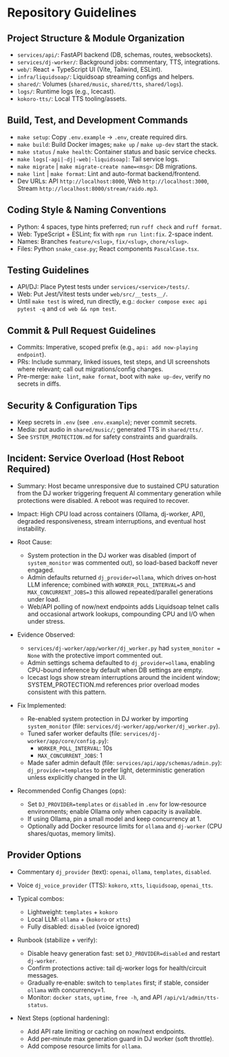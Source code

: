 # Repository Guidelines

## Project Structure & Module Organization
- `services/api/`: FastAPI backend (DB, schemas, routes, websockets).
- `services/dj-worker/`: Background jobs: commentary, TTS, integrations.
- `web/`: React + TypeScript UI (Vite, Tailwind, ESLint).
- `infra/liquidsoap/`: Liquidsoap streaming configs and helpers.
- `shared/`: Volumes (`shared/music`, `shared/tts`, `shared/logs`).
- `logs/`: Runtime logs (e.g., Icecast).
- `kokoro-tts/`: Local TTS tooling/assets.

## Build, Test, and Development Commands
- `make setup`: Copy `.env.example` → `.env`, create required dirs.
- `make build`: Build Docker images; `make up` / `make up-dev` start the stack.
- `make status` / `make health`: Container status and basic service checks.
- `make logs[-api|-dj|-web|-liquidsoap]`: Tail service logs.
- `make migrate` | `make migrate-create name=<msg>`: DB migrations.
- `make lint` | `make format`: Lint and auto-format backend/frontend.
- Dev URLs: API `http://localhost:8000`, Web `http://localhost:3000`, Stream `http://localhost:8000/stream/raido.mp3`.

## Coding Style & Naming Conventions
- Python: 4 spaces, type hints preferred; run `ruff check` and `ruff format`.
- Web: TypeScript + ESLint; fix with `npm run lint:fix`. 2-space indent.
- Names: Branches `feature/<slug>`, `fix/<slug>`, `chore/<slug>`.
- Files: Python `snake_case.py`; React components `PascalCase.tsx`.

## Testing Guidelines
- API/DJ: Place Pytest tests under `services/<service>/tests/`.
- Web: Put Jest/Vitest tests under `web/src/__tests__/`.
- Until `make test` is wired, run directly, e.g.: `docker compose exec api pytest -q` and `cd web && npm test`.

## Commit & Pull Request Guidelines
- Commits: Imperative, scoped prefix (e.g., `api: add now-playing endpoint`).
- PRs: Include summary, linked issues, test steps, and UI screenshots where relevant; call out migrations/config changes.
- Pre-merge: `make lint`, `make format`, boot with `make up-dev`, verify no secrets in diffs.

## Security & Configuration Tips
- Keep secrets in `.env` (see `.env.example`); never commit secrets.
- Media: put audio in `shared/music/`; generated TTS in `shared/tts/`.
- See `SYSTEM_PROTECTION.md` for safety constraints and guardrails.

## Incident: Service Overload (Host Reboot Required)

- Summary: Host became unresponsive due to sustained CPU saturation from the DJ worker triggering frequent AI commentary generation while protections were disabled. A reboot was required to recover.

- Impact: High CPU load across containers (Ollama, dj-worker, API), degraded responsiveness, stream interruptions, and eventual host instability.

- Root Cause:
  - System protection in the DJ worker was disabled (import of `system_monitor` was commented out), so load-based backoff never engaged.
  - Admin defaults returned `dj_provider=ollama`, which drives on‑host LLM inference; combined with `WORKER_POLL_INTERVAL=5` and `MAX_CONCURRENT_JOBS=3` this allowed repeated/parallel generations under load.
  - Web/API polling of now/next endpoints adds Liquidsoap telnet calls and occasional artwork lookups, compounding CPU and I/O when under stress.

- Evidence Observed:
  - `services/dj-worker/app/worker/dj_worker.py` had `system_monitor = None` with the protective import commented out.
  - Admin settings schema defaulted to `dj_provider=ollama`, enabling CPU-bound inference by default when DB settings are empty.
  - Icecast logs show stream interruptions around the incident window; SYSTEM_PROTECTION.md references prior overload modes consistent with this pattern.

- Fix Implemented:
  - Re-enabled system protection in DJ worker by importing `system_monitor` (file: `services/dj-worker/app/worker/dj_worker.py`).
  - Tuned safer worker defaults (file: `services/dj-worker/app/core/config.py`):
    - `WORKER_POLL_INTERVAL`: 10s
    - `MAX_CONCURRENT_JOBS`: 1
  - Made safer admin default (file: `services/api/app/schemas/admin.py`): `dj_provider=templates` to prefer light, deterministic generation unless explicitly changed in the UI.

- Recommended Config Changes (ops):
  - Set `DJ_PROVIDER=templates` or `disabled` in `.env` for low‑resource environments; enable Ollama only when capacity is available.
  - If using Ollama, pin a small model and keep concurrency at 1.
  - Optionally add Docker resource limits for `ollama` and `dj-worker` (CPU shares/quotas, memory limits).

## Provider Options

- Commentary `dj_provider` (text): `openai`, `ollama`, `templates`, `disabled`.
- Voice `dj_voice_provider` (TTS): `kokoro`, `xtts`, `liquidsoap`, `openai_tts`.
- Typical combos:
  - Lightweight: `templates` + `kokoro`
  - Local LLM: `ollama` + (`kokoro` or `xtts`)
  - Fully disabled: `disabled` (voice ignored)

- Runbook (stabilize + verify):
  - Disable heavy generation fast: set `DJ_PROVIDER=disabled` and restart `dj-worker`.
  - Confirm protections active: tail dj-worker logs for health/circuit messages.
  - Gradually re‑enable: switch to `templates` first; if stable, consider `ollama` with concurrency=1.
  - Monitor: `docker stats`, `uptime`, `free -h`, and API `/api/v1/admin/tts-status`.

- Next Steps (optional hardening):
  - Add API rate limiting or caching on now/next endpoints.
  - Add per‑minute max generation guard in DJ worker (soft throttle).
  - Add compose resource limits for `ollama`.
